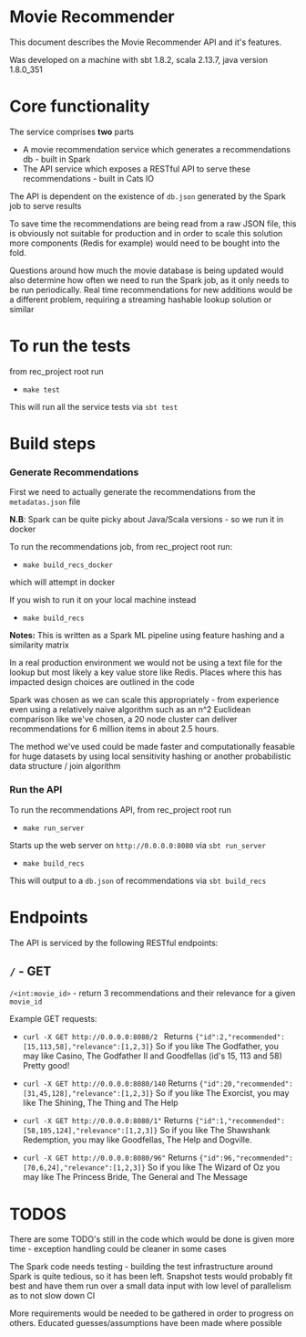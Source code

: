 # Movie Recommender

This document describes the Movie Recommender API and it's features.

Was developed on a machine with sbt 1.8.2,  scala 2.13.7, java version 1.8.0_351

# Core functionality

The service comprises **two** parts
- A movie recommendation service which generates a recommendations db -  built in Spark
- The API service which exposes a RESTful API to serve these recommendations - built in Cats IO

The API is dependent on the existence of `db.json` generated by the Spark job to serve results

To save time the recommendations are being read from a raw JSON file, this is obviously not suitable for production and in order to scale this solution more components (Redis for example) would need to be bought into the fold.

Questions around how much the movie database is being updated would also determine how often we need to run the Spark job, as it only needs to be run periodically. Real time recommendations for new additions would be a different problem, requiring a streaming hashable lookup solution or similar

# To run the tests

from rec_project root run

- ```make test```

This will run all the service tests via `sbt test`

# Build steps

### Generate Recommendations

First we need to actually generate the recommendations from the `metadatas.json` file

**N.B**: Spark can be quite picky about Java/Scala versions - so we run it in docker

To run the recommendations job, from rec_project root run:

- ```make build_recs_docker```

which will attempt in docker

If you wish to run it on your local machine instead

- ```make build_recs```


**Notes:**
This is written as a Spark ML pipeline using feature hashing and a similarity matrix 

In a real production environment we would not be using a text file for the lookup but most likely a key value store like Redis. Places where this has impacted design choices are outlined  in the code

Spark was chosen as we can scale this appropriately  - from experience even using a relatively naive algorithm such as an n^2 Euclidean comparison like we've chosen, a 20 node cluster can deliver recommendations for 6 million items in about 2.5 hours.

The method we've used could be made faster and computationally feasable for huge datasets by using local sensitivity hashing or another probabilistic data structure / join algorithm

### Run the API
To run the recommendations API, from rec_project root run

- ```make run_server``` 

Starts up the web server on `http://0.0.0.0:8080` via `sbt run_server`


- ```make build_recs``` 

This will output to a `db.json` of recommendations via `sbt build_recs` 


# Endpoints
The API is serviced by the following RESTful endpoints:

## ```/``` - GET

```/<int:movie_id>``` - return 3 recommendations and their relevance for a given `movie_id`  

Example GET requests:

- ```curl -X GET http://0.0.0.0:8080/2 ```
Returns
```{"id":2,"recommended":[15,113,58],"relevance":[1,2,3]}```
So if you like The Godfather, you may like Casino, The Godfather II and Goodfellas (id's 15, 113 and 58) Pretty good!

- ```curl -X GET http://0.0.0.0:8080/140```
Returns
```{"id":20,"recommended":[31,45,128],"relevance":[1,2,3]}```
So if you like The Exorcist, you may like The Shining, The Thing and The Help


- ```curl -X GET http://0.0.0.0:8080/1"```
Returns
```{"id":1,"recommended":[58,105,124],"relevance":[1,2,3]}```
So if you like The Shawshank Redemption, you may like Goodfellas, The Help and Dogville. 

- ```curl -X GET http://0.0.0.0:8080/96"```
Returns
```{"id":96,"recommended":[70,6,24],"relevance":[1,2,3]}```
So if you like The Wizard of Oz you may like The Princess Bride, The General and The Message


# TODOS
There are some TODO's still in the code which would be done is given more time - exception handling could be cleaner in some cases 

The Spark code needs  testing - building the test infrastructure around Spark  is quite tedious, so it has been left.
Snapshot tests would probably fit best and have them run over a small data input with low level of parallelism as to not slow down CI

More requirements would be needed to be gathered in order to progress on others. Educated guesses/assumptions have been made where possible
